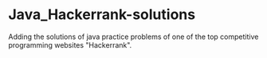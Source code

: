 # Java_Hackerrank-solutions

Adding the solutions of java practice problems of one of the top competitive programming websites "Hackerrank".
